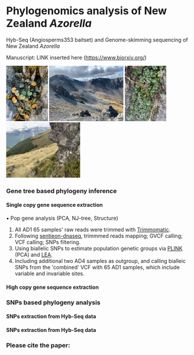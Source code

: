 # Phylogenomics analysis of New Zealand *Azorella* 
Hyb-Seq (Angiosperms353 baitset) and Genome-skimming sequencing of New Zealand *Azorella*   

Manuscript: LINK inserted here (https://www.biorxiv.org/)

<p float="left">
  <img src="https://github.com/WeixuanPlant/NZAzorella/blob/main/Supplymentary/filedAcyno.jpg" height="150" />
  <img src="https://github.com/WeixuanPlant/NZAzorella/blob/main/Supplymentary/filedAcyno2.jpg" height="150" /> 
  <img src="https://github.com/WeixuanPlant/NZAzorella/blob/main/Supplymentary/filedAroughii.jpg" height="150" /> 
  <img src="https://github.com/WeixuanPlant/NZAzorella/blob/main/Supplymentary/filedAroughii2.jpg" height="150" /> 
</p>

### Gene tree based  phylogeny inference 

#### Single copy gene sequence extraction
▪️ Pop gene analysis (PCA, NJ-tree, Structure)
1. All AD1 65 samples' raw reads were trimmed with [Trimmomatic](https://github.com/usadellab/Trimmomatic.git).
3. Following [sentieon-dnaseq](https://github.com/Sentieon/sentieon-dnaseq.git), trimmmed reads mapping; GVCF calling; VCF calling; SNPs filtering.
4. Using biallelic SNPs to estimate population genetic groups via [PLINK](https://www.cog-genomics.org/plink/) (PCA) and [LEA](https://bioconductor.org/packages/release/bioc/html/LEA.html).
5. Including additional two AD4 samples as outgroup, and calling bialleic SNPs from the 'combined' VCF with 65 AD1 samples, which include variable and invariable sites.

#### High copy gene sequence extraction


### SNPs based phylogeny analysis 

#### SNPs extraction from Hyb-Seq data

#### SNPs extraction from Hyb-Seq data



### Please cite the paper: 

